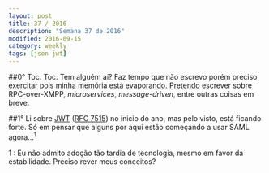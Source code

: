 ```yaml
---
layout: post
title: 37 / 2016
description: "Semana 37 de 2016"
modified: 2016-09-15
category: weekly
tags: [json jwt]
---
```



##0°
Toc. Toc. Tem alguém aí? Faz tempo que não escrevo porém preciso exercitar pois minha 
memória está evaporando. Pretendo escrever sobre RPC-over-XMPP, _microservices_, _message-driven_, entre outras coisas
em breve.


##1°
Li sobre [JWT][jwtio] ([RFC 7515][rfc7515]) no inicio do ano, mas pelo visto, está ficando forte. Só em pensar que 
alguns por aqui estão começando a usar SAML agora...<sup>1</sup>

1
: Eu não admito adoção tão tardia de tecnologia, mesmo em favor da estabilidade. Preciso rever meus conceitos?

[jwtio]: https://jwt.io/
[rfc7515]: https://tools.ietf.org/html/rfc7519
